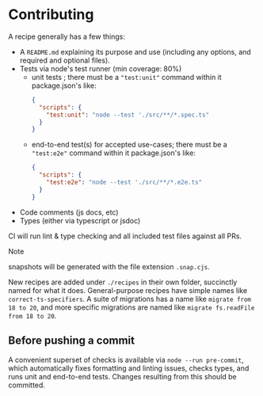# Contributing

A recipe generally has a few things:

* A `README.md` explaining its purpose and use (including any options, and required and optional
files).
* Tests via node's test runner (min coverage: 80%)
  * unit tests ; there must be a `"test:unit"` command within it package.json's like:
    ```json
    {
      "scripts": {
        "test:unit": "node --test './src/**/*.spec.ts"
      }
    }
    ```
  * end-to-end test(s) for accepted use-cases; there must be a `"test:e2e"` command within it package.json's like:
    ```json
    {
      "scripts": {
        "test:e2e": "node --test './src/**/*.e2e.ts"
      }
    }
    ```
* Code comments (js docs, etc)
* Types (either via typescript or jsdoc)

CI will run lint & type checking and all included test files against all PRs.

> [!NOTE]
> snapshots will be generated with the file extension `.snap.cjs`.

New recipes are added under `./recipes` in their own folder, succinctly named for what it does. General-purpose recipes have simple names like `correct-ts-specifiers`. A suite of migrations has a name like `migrate from 18 to 20`, and more specific migrations are named like `migrate fs.readFile from 18 to 20`.

## Before pushing a commit

A convenient superset of checks is available via `node --run pre-commit`, which automatically fixes formatting and linting issues, checks types, and runs unit and end-to-end tests. Changes resulting from this should be committed.
